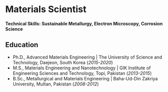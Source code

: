 # Materials Scientist

#### Technical Skills: Sustainable Metallurgy, Electron Microscopy, Corrosion Science

## Education
- Ph.D., Advanced Materials Engineering          | The University of Science and Technology, Daejeon, South Korea (_2015-2020_)								       		
- M.S., Materials Engineering and Nanotechnology | GIK Institute of Engineering Sciences and Technology, Topi, Pakistan  (_2013-2015_)	 			        		
- B.Sc., Metallurgical and Materials Engineering | Baha-Ud-Din Zakriya University, Multan, Pakistan (_2008-2012_)
